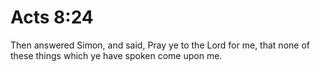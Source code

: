 # Acts 8:24

Then answered Simon, and said, Pray ye to the Lord for me, that none of these things which ye have spoken come upon me.